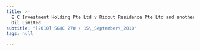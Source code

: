 ```yaml
---
title: >-
  E C Investment Holding Pte Ltd v Ridout Residence Pte Ltd and another (Orion
  Oil Limited
subtitle: "[2010] SGHC 270 / 15\_September\_2010"
tags: null

---
```


